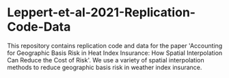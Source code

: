 # Leppert-et-al-2021-Replication-Code-Data
This repository contains replication code and data for the paper 'Accounting for Geographic Basis Risk in Heat Index Insurance: How Spatial Interpolation Can Reduce the Cost of Risk'. We use a variety of spatial interpolation methods to reduce geographic basis risk in weather index insurance.
